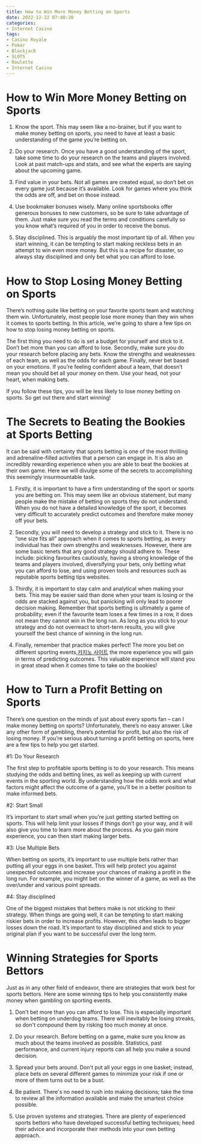 ```yaml
---
title: How to Win More Money Betting on Sports
date: 2022-12-22 07:48:20
categories:
- Internet Casino
tags:
- Casino Royale
- Poker
- Blackjack
- SLOTS
- Roulette
- Internet Casino
---
```



#  How to Win More Money Betting on Sports

1. Know the sport. This may seem like a no-brainer, but if you want to make money betting on sports, you need to have at least a basic understanding of the game you’re betting on.

2. Do your research. Once you have a good understanding of the sport, take some time to do your research on the teams and players involved. Look at past match-ups and stats, and see what the experts are saying about the upcoming game.

3. Find value in your bets. Not all games are created equal, so don’t bet on every game just because it’s available. Look for games where you think the odds are off, and bet on those instead.

4. Use bookmaker bonuses wisely. Many online sportsbooks offer generous bonuses to new customers, so be sure to take advantage of them. Just make sure you read the terms and conditions carefully so you know what’s required of you in order to receive the bonus.

5. Stay disciplined. This is arguably the most important tip of all. When you start winning, it can be tempting to start making reckless bets in an attempt to win even more money. But this is a recipe for disaster, so always stay disciplined and only bet what you can afford to lose.

#  How to Stop Losing Money Betting on Sports

There’s nothing quite like betting on your favorite sports team and watching them win. Unfortunately, most people lose more money than they win when it comes to sports betting. In this article, we’re going to share a few tips on how to stop losing money betting on sports.

The first thing you need to do is set a budget for yourself and stick to it. Don’t bet more than you can afford to lose. Secondly, make sure you do your research before placing any bets. Know the strengths and weaknesses of each team, as well as the odds for each game. Finally, never bet based on your emotions. If you’re feeling confident about a team, that doesn’t mean you should bet all your money on them. Use your head, not your heart, when making bets.

If you follow these tips, you will be less likely to lose money betting on sports. So get out there and start winning!

#  The Secrets to Beating the Bookies at Sports Betting

It can be said with certainty that sports betting is one of the most thrilling and adrenaline-filled activities that a person can engage in. It is also an incredibly rewarding experience when you are able to beat the bookies at their own game. Here we will divulge some of the secrets to accomplishing this seemingly insurmountable task.

1) Firstly, it is important to have a firm understanding of the sport or sports you are betting on. This may seem like an obvious statement, but many people make the mistake of betting on sports they do not understand. When you do not have a detailed knowledge of the sport, it becomes very difficult to accurately predict outcomes and therefore make money off your bets.

2) Secondly, you will need to develop a strategy and stick to it. There is no “one size fits all” approach when it comes to sports betting, as every individual has their own strengths and weaknesses. However, there are some basic tenets that any good strategy should adhere to. These include: picking favourites cautiously, having a strong knowledge of the teams and players involved, diversifying your bets, only betting what you can afford to lose, and using proven tools and resources such as reputable sports betting tips websites.

3) Thirdly, it is important to stay calm and analytical when making your bets. This may be easier said than done when your team is losing or the odds are stacked against you, but panicking will only lead to poorer decision making. Remember that sports betting is ultimately a game of probability; even if the favourite team loses a few times in a row, it does not mean they cannot win in the long run. As long as you stick to your strategy and do not overreact to short-term results, you will give yourself the best chance of winning in the long run.

4) Finally, remember that practice makes perfect! The more you bet on different sporting events,[카지노 사이트](https://choegocasino.com/) the more experience you will gain in terms of predicting outcomes. This valuable experience will stand you in great stead when it comes time to take on the bookies!

#  How to Turn a Profit Betting on Sports

There’s one question on the minds of just about every sports fan – can I make money betting on sports? Unfortunately, there’s no easy answer. Like any other form of gambling, there’s potential for profit, but also the risk of losing money. If you’re serious about turning a profit betting on sports, here are a few tips to help you get started.

#1: Do Your Research

The first step to profitable sports betting is to do your research. This means studying the odds and betting lines, as well as keeping up with current events in the sporting world. By understanding how the odds work and what factors might affect the outcome of a game, you’ll be in a better position to make informed bets.

#2: Start Small

It’s important to start small when you’re just getting started betting on sports. This will help limit your losses if things don’t go your way, and it will also give you time to learn more about the process. As you gain more experience, you can then start making larger bets.

#3: Use Multiple Bets

When betting on sports, it’s important to use multiple bets rather than putting all your eggs in one basket. This will help protect you against unexpected outcomes and increase your chances of making a profit in the long run. For example, you might bet on the winner of a game, as well as the over/under and various point spreads.

#4: Stay disciplined

One of the biggest mistakes that betters make is not sticking to their strategy. When things are going well, it can be tempting to start making riskier bets in order to increase profits. However, this often leads to bigger losses down the road. It’s important to stay disciplined and stick to your original plan if you want to be successful over the long term.

#  Winning Strategies for Sports Bettors

Just as in any other field of endeavor, there are strategies that work best for sports bettors. Here are some winning tips to help you consistently make money when gambling on sporting events.

1. Don't bet more than you can afford to lose. This is especially important when betting on underdog teams. There will inevitably be losing streaks, so don't compound them by risking too much money at once.

2. Do your research. Before betting on a game, make sure you know as much about the teams involved as possible. Statistics, past performance, and current injury reports can all help you make a sound decision.

3. Spread your bets around. Don't put all your eggs in one basket; instead, place bets on several different games to minimize your risk if one or more of them turns out to be a bust.

4. Be patient. There's no need to rush into making decisions; take the time to review all the information available and make the smartest choice possible.

5. Use proven systems and strategies. There are plenty of experienced sports bettors who have developed successful betting techniques; heed their advice and incorporate their methods into your own betting approach.